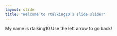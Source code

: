 ```yaml
---
layout: slide
title: "Welcome to rtalking10's slide slide!"
---
```

My name is rtalking10
Use the left arrow to go back!
